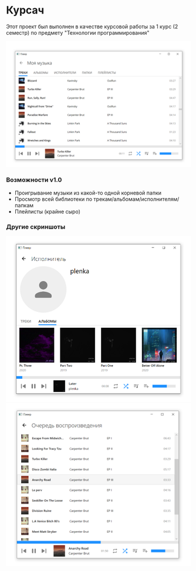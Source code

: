 # Курсач
Этот проект был выполнен в качестве курсовой работы за 1 курс (2 семестр) по предмету "Технологии программирования"

![Список треков](Screenshots/tracks.png)
### Возможности v1.0
- Проигрывание музыки из какой-то одной корневой папки
- Просмотр всей библиотеки по трекам/альбомам/исполнителям/папкам
- Плейлисты (крайне сыро)

### Другие скриншоты
![Страница исполнителя](Screenshots/artist.png)
![Очередь воспроизведения](Screenshots/queue.png)
